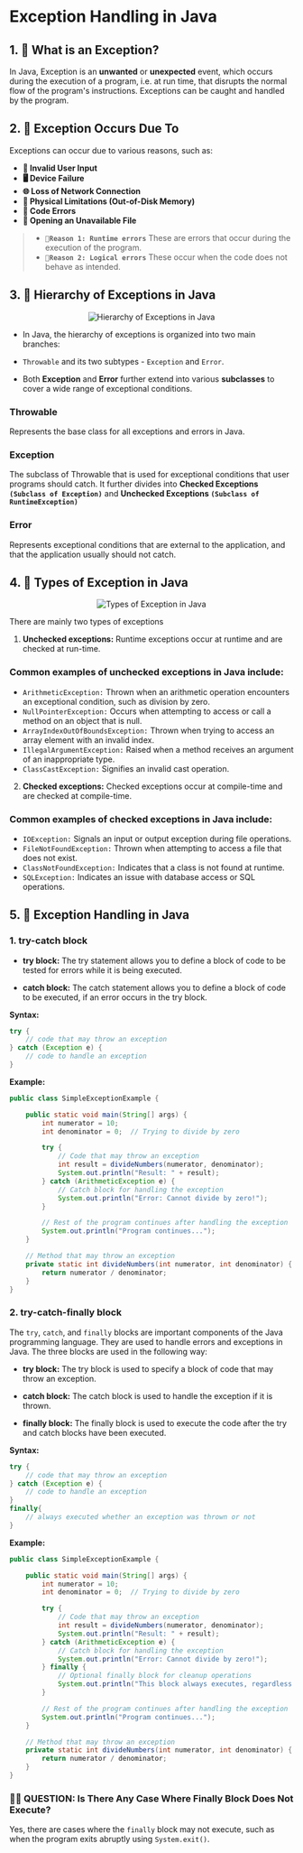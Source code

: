 # Exception Handling in Java

## 1. 📝 What is an Exception?

In Java, Exception is an **unwanted** or **unexpected** event, which occurs during the execution of a program, i.e. at run time, that disrupts the normal flow of the program's instructions. Exceptions can be caught and handled by the program.

## 2. 📝 Exception Occurs Due To

Exceptions can occur due to various reasons, such as:

- **👤 Invalid User Input**
- **🖥️ Device Failure**
- **🌐 Loss of Network Connection**
- **💽 Physical Limitations (Out-of-Disk Memory)**
- **🐛 Code Errors**
- **📄 Opening an Unavailable File**

> - **`🚀Reason 1: Runtime errors`** These are errors that occur during the execution of the program.
> - **`🚀Reason 2: Logical errors`** These occur when the code does not behave as intended.

## 3. 📝 Hierarchy of Exceptions in Java

<p align="center">
  <img src="https://res.cloudinary.com/dq3pru6ji/image/upload/v1709312601/hierarchy_of_exceptions_izosg4.png" alt="Hierarchy of Exceptions in Java" >
</p>

- In Java, the hierarchy of exceptions is organized into two main branches:

- `Throwable` and its two subtypes - `Exception` and `Error`.

- Both **Exception** and **Error** further extend into various **subclasses** to cover a wide range of exceptional conditions.

### Throwable

Represents the base class for all exceptions and errors in Java.

### Exception

The subclass of Throwable that is used for exceptional conditions that user programs should catch. It further divides into **Checked Exceptions `(Subclass of Exception)`** and **Unchecked Exceptions `(Subclass of RuntimeException)`**

### Error

Represents exceptional conditions that are external to the application, and that the application usually should not catch.

## 4. 📝 Types of Exception in Java

<p align="center">
  <img src="https://res.cloudinary.com/dq3pru6ji/image/upload/v1709314027/Runtime_Exceptions_and_Compile_time_exception_e9wwrr.png" alt="Types of Exception in Java" >
</p>

There are mainly two types of exceptions

1. **Unchecked exceptions:** Runtime exceptions occur at runtime and are checked at run-time.

### **Common examples of unchecked exceptions in Java include:**

- `ArithmeticException:` Thrown when an arithmetic operation encounters an exceptional condition, such as division by zero.
- `NullPointerException:` Occurs when attempting to access or call a method on an object that is null.
- `ArrayIndexOutOfBoundsException:` Thrown when trying to access an array element with an invalid index.
- `IllegalArgumentException:` Raised when a method receives an argument of an inappropriate type.
- `ClassCastException:` Signifies an invalid cast operation.

2. **Checked exceptions:** Checked exceptions occur at compile-time and are checked at compile-time.

### **Common examples of checked exceptions in Java include:**

- `IOException:` Signals an input or output exception during file operations.
- `FileNotFoundException:` Thrown when attempting to access a file that does not exist.
- `ClassNotFoundException:` Indicates that a class is not found at runtime.
- `SQLException:` Indicates an issue with database access or SQL operations.

## 5. 📝 Exception Handling in Java

### 1. try-catch block

- **try block:** The try statement allows you to define a block of code to be tested for errors while it is being executed.

- **catch block:** The catch statement allows you to define a block of code to be executed, if an error occurs in the try block.

**Syntax:**

```java
try {
    // code that may throw an exception
} catch (Exception e) {
    // code to handle an exception
}
```

**Example:**

```java
public class SimpleExceptionExample {

    public static void main(String[] args) {
        int numerator = 10;
        int denominator = 0;  // Trying to divide by zero

        try {
            // Code that may throw an exception
            int result = divideNumbers(numerator, denominator);
            System.out.println("Result: " + result);
        } catch (ArithmeticException e) {
            // Catch block for handling the exception
            System.out.println("Error: Cannot divide by zero!");
        }

        // Rest of the program continues after handling the exception
        System.out.println("Program continues...");
    }

    // Method that may throw an exception
    private static int divideNumbers(int numerator, int denominator) {
        return numerator / denominator;
    }
}
```

### 2. try-catch-finally block

The `try`, `catch`, and `finally` blocks are important components of the Java programming language. They are used to handle errors and exceptions in Java. The three blocks are used in the following way:

- **try block:** The try block is used to specify a block of code that may throw an exception.

- **catch block:** The catch block is used to handle the exception if it is thrown.

- **finally block:** The finally block is used to execute the code after the try and catch blocks have been executed.

**Syntax:**

```java
try {
    // code that may throw an exception
} catch (Exception e) {
    // code to handle an exception
}
finally{
    // always executed whether an exception was thrown or not
}
```

**Example:**

```java
public class SimpleExceptionExample {

    public static void main(String[] args) {
        int numerator = 10;
        int denominator = 0;  // Trying to divide by zero

        try {
            // Code that may throw an exception
            int result = divideNumbers(numerator, denominator);
            System.out.println("Result: " + result);
        } catch (ArithmeticException e) {
            // Catch block for handling the exception
            System.out.println("Error: Cannot divide by zero!");
        } finally {
            // Optional finally block for cleanup operations
            System.out.println("This block always executes, regardless of an exception");
        }

        // Rest of the program continues after handling the exception
        System.out.println("Program continues...");
    }

    // Method that may throw an exception
    private static int divideNumbers(int numerator, int denominator) {
        return numerator / denominator;
    }
}
```

### 🙎🏻 QUESTION: Is There Any Case Where Finally Block Does Not Execute?

Yes, there are cases where the `finally` block may not execute, such as when the program exits abruptly using `System.exit()`.
